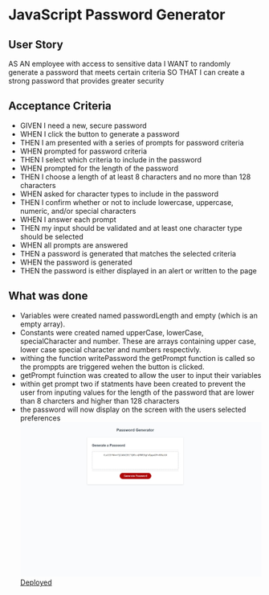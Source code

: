 <h1>JavaScript Password Generator</h1>

<h2>User Story</h2>

AS AN employee with access to sensitive data
I WANT to randomly generate a password that meets certain criteria
SO THAT I can create a strong password that provides greater security

<h2>Acceptance Criteria</h2>

- GIVEN I need a new, secure password
- WHEN I click the button to generate a password
- THEN I am presented with a series of prompts for password criteria
- WHEN prompted for password criteria
- THEN I select which criteria to include in the password
- WHEN prompted for the length of the password
- THEN I choose a length of at least 8 characters and no more than 128 characters
- WHEN asked for character types to include in the password
- THEN I confirm whether or not to include lowercase, uppercase, numeric, and/or special characters
- WHEN I answer each prompt
- THEN my input should be validated and at least one character type should be selected
- WHEN all prompts are answered
- THEN a password is generated that matches the selected criteria
- WHEN the password is generated
- THEN the password is either displayed in an alert or written to the page

<h2>What was done</h2>

- Variables were created named passwordLength and empty (which is an empty array).
- Constants were created named upperCase, lowerCase, specialCharacter and number. These are arrays containing upper case, lower case special character and numbers respectivly.
- withing the function writePassword the getPrompt function is called so the promppts are triggered wehen the button is clicked.
- getPrompt fuinction was created to allow the user to input their variables
- within get prompt two if statments have been created to prevent the user from inputing values for the length of the password that are lower than 8 charcters and higher than 128 characters
- the password will now display on the screen with the users selected preferences 
![](./Assets/Screenshot.jpg)
<a href = "https://josephbalshaw.github.io/Uncle-Joes-password-generator/">Deployed</a>


